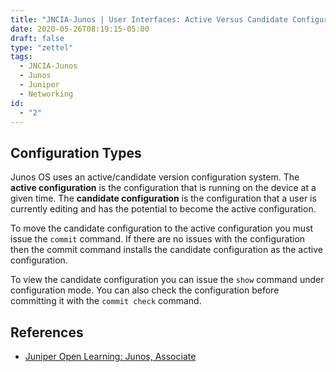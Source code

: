 ```yaml
---
title: "JNCIA-Junos | User Interfaces: Active Versus Candidate Configuration"
date: 2020-05-26T08:19:15-05:00
draft: false
type: "zettel"
tags:
  - JNCIA-Junos
  - Junos
  - Juniper
  - Networking
id:
  - "2"
---
```

## Configuration Types
Junos OS uses an active/candidate version configuration system. The **active configuration** is the configuration that is running on the device at a given time. The **candidate configuration** is the configuration that a user is currently editing and has the potential to become the active configuration.

To move the candidate configuration to the active configuration you must issue the `commit` command. If there are no issues with the configuration then the commit command installs the candidate configuration as the active configuration.

To view the candidate configuration you can issue the `show` command under configuration mode. You can also check the configuration before committing it with the `commit check` command. 

## References
  * [Juniper Open Learning: Junos, Associate](https://cloud.contentraven.com/junosgenius/learningpath-detail/1004/3/0/1)